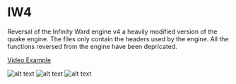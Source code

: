 # IW4
Reversal of the Infinity Ward engine v4 a heavily modified version of the quake engine. The files only contain the headers used by the engine. All the functions reversed from the engine have been depricated.

[Video Example](https://www.youtube.com/watch?v=zRrv3oA0lLo)

![alt text](https://github.com/alexak92/Call-of-Duty-MW2-IW4/blob/master/images/mw2.png)
![alt text](https://github.com/alexak92/Call-of-Duty-MW2-IW4/blob/master/images/iw4m%202012-10-07%2002-57-17-50.jpg)
![alt text](https://github.com/alexak92/Call-of-Duty-MW2-IW4/blob/master/images/iw4m%202013-05-01%2018-35-46-54.bmp)

